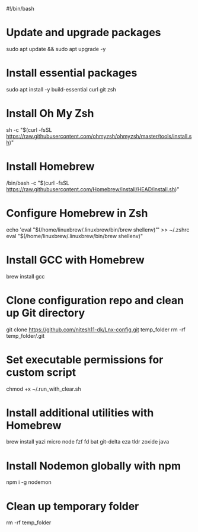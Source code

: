 #!/bin/bash

# Update and upgrade packages
sudo apt update && sudo apt upgrade -y

# Install essential packages
sudo apt install -y build-essential curl git zsh

# Install Oh My Zsh
sh -c "$(curl -fsSL https://raw.githubusercontent.com/ohmyzsh/ohmyzsh/master/tools/install.sh)"

# Install Homebrew
/bin/bash -c "$(curl -fsSL https://raw.githubusercontent.com/Homebrew/install/HEAD/install.sh)"

# Configure Homebrew in Zsh
echo 'eval "$(/home/linuxbrew/.linuxbrew/bin/brew shellenv)"' >> ~/.zshrc
eval "$(/home/linuxbrew/.linuxbrew/bin/brew shellenv)"

# Install GCC with Homebrew
brew install gcc

# Clone configuration repo and clean up Git directory
git clone https://github.com/nitesh11-dk/Lnx-config.git temp_folder
rm -rf temp_folder/.git

# Set executable permissions for custom script
chmod +x ~/.run_with_clear.sh

# Install additional utilities with Homebrew
brew install yazi micro node fzf fd bat git-delta eza tldr zoxide java

# Install Nodemon globally with npm
npm i -g nodemon

# Clean up temporary folder
rm -rf temp_folder
